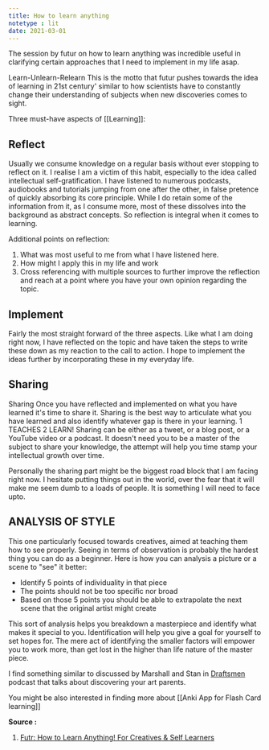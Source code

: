 ```yaml
---
title: How to learn anything
notetype : lit
date: 2021-03-01
---
```

The session by futur on how to learn anything was incredible useful in clarifying certain approaches that I need to implement in my life asap.

Learn-Unlearn-Relearn This is the motto that futur pushes towards the idea of learning in 21st century' similar to how scientists have to constantly change their understanding of subjects when new discoveries comes to sight.

Three must-have aspects of [[Learning]]:

##  Reflect
Usually we consume knowledge on a regular basis without ever stopping to reflect on it. I realise I am a victim of this habit, especially to the idea called intellectual self-gratification. I have listened to numerous podcasts, audiobooks and tutorials jumping from one after the other, in false pretence of quickly absorbing its core principle. While I do retain some of the information from it, as I consume more, most of these dissolves into the background as abstract concepts. So reflection is integral when it comes to learning.

Additional points on reflection:
1.  What was most useful to me from what I have listened here.
2.  How might I apply this in my life and work
3.  Cross referencing with multiple sources to further improve the reflection and reach at a point where you have your own opinion regarding the topic.
    
## Implement
 Fairly the most straight forward of the three aspects. Like what I am doing right now, I have reflected on the topic and have taken the steps to write these down as my reaction to the call to action. I hope to implement the ideas further by incorporating these in my everyday life.

## Sharing
Sharing Once you have reflected and implemented on what you have learned it's time to share it. Sharing is the best way to articulate what you have learned and also identify whatever gap is there in your learning. 1 TEACHES 2 LEARN! Sharing can be either as a tweet, or a blog post, or a YouTube video or a podcast. It doesn't need you to be a master of the subject to share your knowledge, the attempt will help you time stamp your intellectual growth over time.

Personally the sharing part might be the biggest road block that I am facing right now. I hesitate putting things out in the world, over the fear that it will make me seem dumb to a loads of people. It is something I will need to face upto.

## ANALYSIS OF STYLE
This one particularly focused towards creatives, aimed at teaching them how to see properly. Seeing in terms of observation is probably the hardest thing you can do as a beginner. Here is how you can analysis a picture or a scene to "see" it better:

-   Identify 5 points of individuality in that piece
-   The points should not be too specific nor broad
-   Based on those 5 points you should be able to extrapolate the next scene that the original artist might create

This sort of analysis helps you breakdown a masterpiece and identify what makes it special to you. Identification will help you give a goal for yourself to set hopes for. The mere act of identifying the smaller factors will empower you to work more, than get lost in the higher than life nature of the master piece.

I find something similar to discussed by Marshall and Stan in [Draftsmen](https://player.fm/series/draftsmen) podcast that talks about discovering your art parents.

You might be also interested in finding more about [[Anki App for Flash Card learning]]




**Source :**
1. [Futr: How to Learn Anything! For Creatives & Self Learners](https://www.youtube.com/watch?v=ujxvy5NjeRQ&t=2s)





